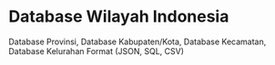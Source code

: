 # Database Wilayah Indonesia
Database Provinsi, Database Kabupaten/Kota, Database Kecamatan, Database Kelurahan Format (JSON, SQL, CSV)
